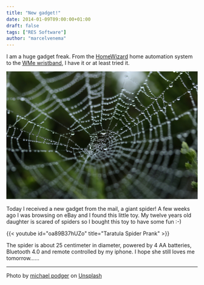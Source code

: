 ```yaml
---
title: "New gadget!"
date: 2014-01-09T09:00:00+01:00
draft: false
tags: ["RES Software"]
author: "marcelvenema"
---
```


I am a huge gadget freak. From the [HomeWizard](http://homewizard.nl/) home automation system to the [WMe wristband](http://www.phyode.com/products.html), I have it or at least tried it.

![New Gadget](title.jpg)

Today I received a new gadget from the mail, a giant spider! A few weeks ago I was browsing on eBay and I found this little toy. My twelve years old daughter is scared of spiders so I bought this toy to have some fun :-)

{{< youtube id="oa89B37hUZo" title="Taratula Spider Prank" >}}

The spider is about 25 centimeter in diameter, powered by 4 AA batteries, Bluetooth 4.0 and remote controlled by my iphone. I hope she still loves me tomorrow…...

---
Photo by <a href="https://unsplash.com/@jammypodger7470?utm_content=creditCopyText&utm_medium=referral&utm_source=unsplash">michael podger</a> on <a href="https://unsplash.com/photos/tilt-shift-photography-of-dew-on-spider-web-jpgRztEuaV4?utm_content=creditCopyText&utm_medium=referral&utm_source=unsplash">Unsplash</a>
  
